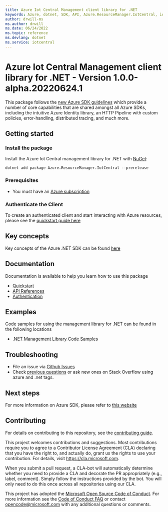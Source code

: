 ```yaml
---
title: Azure Iot Central Management client library for .NET
keywords: Azure, dotnet, SDK, API, Azure.ResourceManager.IotCentral, iotcentral
author: drwill-ms
ms.author: drwill
ms.date: 06/24/2022
ms.topic: reference
ms.devlang: dotnet
ms.service: iotcentral
---
```

# Azure Iot Central Management client library for .NET - Version 1.0.0-alpha.20220624.1 


This package follows the [new Azure SDK guidelines](https://azure.github.io/azure-sdk/general_introduction.html) which provide a number of core capabilities that are shared amongst all Azure SDKs, including the intuitive Azure Identity library, an HTTP Pipeline with custom policies, error-handling, distributed tracing, and much more.

## Getting started 

### Install the package

Install the Azure Iot Central management library for .NET with [NuGet](https://www.nuget.org/):

```dotnetcli
dotnet add package Azure.ResourceManager.IotCentral --prerelease
```

### Prerequisites

* You must have an [Azure subscription](https://azure.microsoft.com/free/dotnet/)

### Authenticate the Client

To create an authenticated client and start interacting with Azure resources, please see the [quickstart guide here](https://github.com/Azure/azure-sdk-for-net/blob/main/doc/mgmt_preview_quickstart.md)

## Key concepts

Key concepts of the Azure .NET SDK can be found [here](https://azure.github.io/azure-sdk/dotnet_introduction.html)

## Documentation

Documentation is available to help you learn how to use this package

- [Quickstart](https://github.com/Azure/azure-sdk-for-net/blob/main/doc/mgmt_preview_quickstart.md)
- [API References](/dotnet/api/?view=azure-dotnet)
- [Authentication](https://github.com/Azure/azure-sdk-for-net/blob/main/sdk/identity/Azure.Identity/README.md)

## Examples

Code samples for using the management library for .NET can be found in the following locations
- [.NET Management Library Code Samples](/samples/browse/?branch=master&languages=csharp&term=managing%20using%20Azure%20.NET%20SDK)

## Troubleshooting

-   File an issue via [Github
    Issues](https://github.com/Azure/azure-sdk-for-net/issues)
-   Check [previous
    questions](https://stackoverflow.com/questions/tagged/azure+.net)
    or ask new ones on Stack Overflow using azure and .net tags.


## Next steps

For more information on Azure SDK, please refer to [this website](https://azure.github.io/azure-sdk/)

## Contributing

For details on contributing to this repository, see the [contributing
guide][cg].

This project welcomes contributions and suggestions. Most contributions
require you to agree to a Contributor License Agreement (CLA) declaring
that you have the right to, and actually do, grant us the rights to use
your contribution. For details, visit <https://cla.microsoft.com>.

When you submit a pull request, a CLA-bot will automatically determine
whether you need to provide a CLA and decorate the PR appropriately
(e.g., label, comment). Simply follow the instructions provided by the
bot. You will only need to do this once across all repositories using
our CLA.

This project has adopted the [Microsoft Open Source Code of Conduct][coc]. For
more information see the [Code of Conduct FAQ][coc_faq] or contact
<opencode@microsoft.com> with any additional questions or comments.

<!-- LINKS -->
[cg]: https://github.com/Azure/azure-sdk-for-net/blob/main/sdk/resourcemanager/Azure.ResourceManager/docs/CONTRIBUTING.md
[coc]: https://opensource.microsoft.com/codeofconduct/
[coc_faq]: https://opensource.microsoft.com/codeofconduct/faq/

